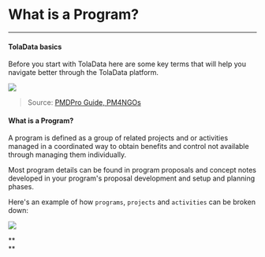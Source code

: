 # What is a Program?

---

#### **TolaData basics**

Before you start with TolaData here are some key terms that will help you navigate better through the TolaData platform.

![](https://lh5.googleusercontent.com/19fnuYqBVR84z7RO9d_e3FvVfDuV8s1-ufCkaneDN5CCGVYe0u8_nPxvkJt09aNqkS2rY8RxssKzIQwODRdtMeFQRx_5-4jO2CzfOfGOT3lRSrlWpYgnYpiStz_vwCMKD5D3otGH)

> Source: [PMDPro Guide, PM4NGOs](http://www.pm4ngos.com/the-guide-to-the-pmd-pro/)

#### What is a Program?

A program is defined as a group of related projects and or activities managed in a coordinated way to obtain benefits and control not available through managing them individually.

Most program details can be found in program proposals and concept notes developed in your program's proposal development and setup and planning phases. 

Here's an example of how `programs`, `projects` and `activities` can be broken down:

![](https://lh3.googleusercontent.com/gpnk58Fq-G489g-KY7g8XNg3ZCu8Mlb8H6BLsiL8-YdseUoHBo10cBC-cQdomYDn2YrfNS8Frf5s9mHaDusj99U43jx6tpsgIoBjMkfOnMQ7y7i0L5z2jY8ST1ZldmhG88ArhdP0)

**      
**

